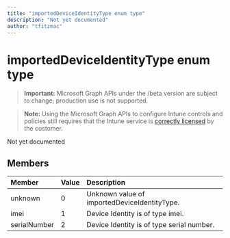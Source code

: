 ```yaml
---
title: "importedDeviceIdentityType enum type"
description: "Not yet documented"
author: "tfitzmac"
---
```


# importedDeviceIdentityType enum type

> **Important:** Microsoft Graph APIs under the /beta version are subject to change; production use is not supported.

> **Note:** Using the Microsoft Graph APIs to configure Intune controls and policies still requires that the Intune service is [correctly licensed](https://go.microsoft.com/fwlink/?linkid=839381) by the customer.

Not yet documented

## Members
|Member|Value|Description|
|:---|:---|:---|
|unknown|0|Unknown value of importedDeviceIdentityType.|
|imei|1|Device Identity is of type imei.|
|serialNumber|2|Device Identity is of type serial number.|



